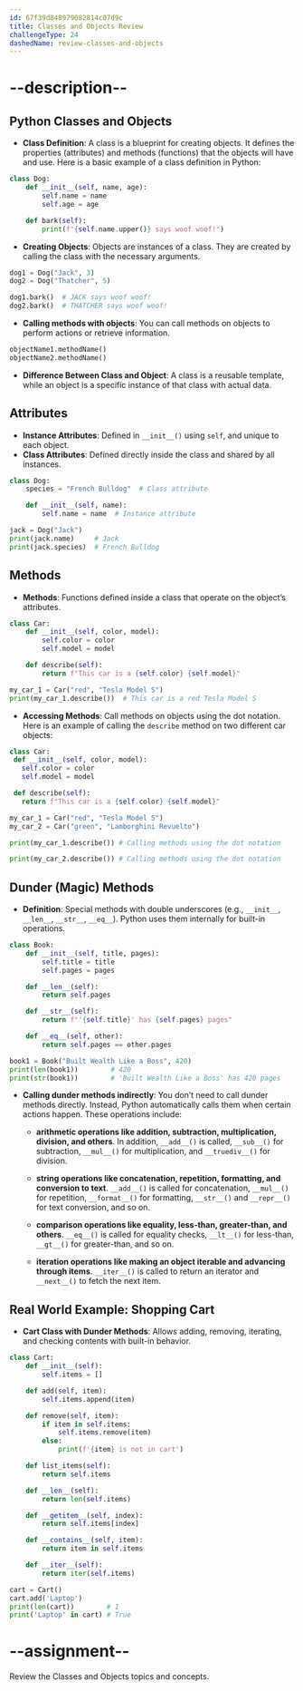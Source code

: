 ```yaml
---
id: 67f39d848979082814c07d9c
title: Classes and Objects Review
challengeType: 24
dashedName: review-classes-and-objects
---
```


# --description--

## Python Classes and Objects

- **Class Definition**: A class is a blueprint for creating objects. It defines the properties (attributes) and methods (functions) that the objects will have and use. Here is a basic example of a class definition in Python:

```python
class Dog:
    def __init__(self, name, age):
        self.name = name
        self.age = age

    def bark(self):
        print(f"{self.name.upper()} says woof woof!")
```

- **Creating Objects**: Objects are instances of a class. They are created by calling the class with the necessary arguments.

```python
dog1 = Dog("Jack", 3)
dog2 = Dog("Thatcher", 5)

dog1.bark()  # JACK says woof woof!
dog2.bark()  # THATCHER says woof woof!
```

- **Calling methods with objects**: You can call methods on objects to perform actions or retrieve information.

```python
objectName1.methodName()
objectName2.methodName()
```

- **Difference Between Class and Object**: A class is a reusable template, while an object is a specific instance of that class with actual data.

## Attributes

- **Instance Attributes**: Defined in `__init__()` using `self`, and unique to each object.
- **Class Attributes**: Defined directly inside the class and shared by all instances.

```python
class Dog:
    species = "French Bulldog"  # Class attribute

    def __init__(self, name):
        self.name = name  # Instance attribute

jack = Dog("Jack")
print(jack.name)     # Jack
print(jack.species)  # French Bulldog
```

## Methods

- **Methods**: Functions defined inside a class that operate on the object’s attributes.

```python
class Car:
    def __init__(self, color, model):
        self.color = color
        self.model = model

    def describe(self):
        return f"This car is a {self.color} {self.model}"

my_car_1 = Car("red", "Tesla Model S")
print(my_car_1.describe())  # This car is a red Tesla Model S
```

- **Accessing Methods**: Call methods on objects using the dot notation. Here is an example of calling the `describe` method on two different car objects:

```python
class Car:
 def __init__(self, color, model):
   self.color = color  
   self.model = model  

 def describe(self):
   return f"This car is a {self.color} {self.model}"

my_car_1 = Car("red", "Tesla Model S")
my_car_2 = Car("green", "Lamborghini Revuelto")

print(my_car_1.describe()) # Calling methods using the dot notation

print(my_car_2.describe()) # Calling methods using the dot notation
```

## Dunder (Magic) Methods

- **Definition**: Special methods with double underscores (e.g., `__init__`, `__len__`, `__str__`, `__eq__`). Python uses them internally for built-in operations.

```python
class Book:
    def __init__(self, title, pages):
        self.title = title
        self.pages = pages

    def __len__(self):
        return self.pages

    def __str__(self):
        return f"'{self.title}' has {self.pages} pages"

    def __eq__(self, other):
        return self.pages == other.pages

book1 = Book("Built Wealth Like a Boss", 420)
print(len(book1))        # 420
print(str(book1))        # 'Built Wealth Like a Boss' has 420 pages
```

- **Calling dunder methods indirectly**: You don’t need to call dunder methods directly. Instead, Python automatically calls them when certain actions happen. These operations include:

  - **arithmetic operations like addition, subtraction, multiplication, division, and others**. In addition, `__add__()` is called, `__sub__()` for subtraction, `__mul__()` for multiplication, and `__truediv__()` for division.
        
  - **string operations like concatenation, repetition, formatting, and conversion to text**. `__add__()` is called for concatenation, `__mul__()` for repetition, `__format__()` for formatting, `__str__()` and `__repr__()` for text conversion, and so on.
        
  - **comparison operations like equality, less-than, greater-than, and others**. `__eq__()` is called for equality checks, `__lt__()` for less-than, `__gt__()` for greater-than, and so on.
        
  - **iteration operations like making an object iterable and advancing through items**. `__iter__()` is called to return an iterator and  `__next__()` to fetch the next item.

## Real World Example: Shopping Cart

- **Cart Class with Dunder Methods**: Allows adding, removing, iterating, and checking contents with built-in behavior.

```python
class Cart:
    def __init__(self):
        self.items = []

    def add(self, item):
        self.items.append(item)

    def remove(self, item):
        if item in self.items:
            self.items.remove(item)
        else:
            print(f'{item} is not in cart')

    def list_items(self):
        return self.items

    def __len__(self):
        return len(self.items)

    def __getitem__(self, index):
        return self.items[index]

    def __contains__(self, item):
        return item in self.items

    def __iter__(self):
        return iter(self.items)

cart = Cart()
cart.add('Laptop')
print(len(cart))        # 1
print('Laptop' in cart) # True
```

# --assignment--

Review the Classes and Objects topics and concepts.
